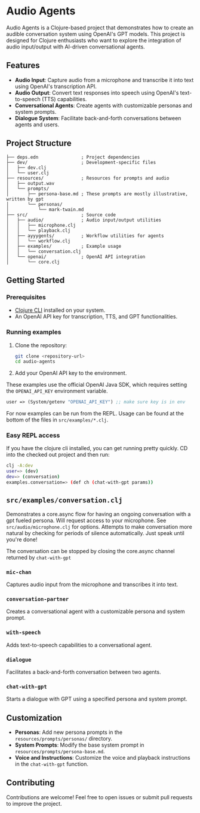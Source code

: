 # Audio Agents

Audio Agents is a Clojure-based project that demonstrates how to create an audible conversation system using OpenAI's GPT models. This project is designed for Clojure enthusiasts who want to explore the integration of audio input/output with AI-driven conversational agents.

## Features

- **Audio Input**: Capture audio from a microphone and transcribe it into text using OpenAI's transcription API.
- **Audio Output**: Convert text responses into speech using OpenAI's text-to-speech (TTS) capabilities.
- **Conversational Agents**: Create agents with customizable personas and system prompts.
- **Dialogue System**: Facilitate back-and-forth conversations between agents and users.

## Project Structure

```
├── deps.edn                ; Project dependencies
├── dev/                    ; Development-specific files
│   ├── dev.clj
│   └── user.clj
├── resources/              ; Resources for prompts and audio
│   ├── output.wav
│   └── prompts/
│       ├── persona-base.md ; These prompts are mostly illustrative, written by gpt
│       └── personas/
│           └── mark-twain.md
├── src/                    ; Source code
│   ├── audio/              ; Audio input/output utilities
│   │   ├── microphone.clj
│   │   └── playback.clj
│   ├── ayyygents/          ; Workflow utilities for agents
│   │   └── workflow.clj
│   ├── examples/           ; Example usage
│   │   └── conversation.clj
│   └── openai/             ; OpenAI API integration
│       └── core.clj
```

## Getting Started

### Prerequisites

- [Clojure CLI](https://clojure.org/guides/getting_started) installed on your system.
- An OpenAI API key for transcription, TTS, and GPT functionalities.

### Running examples

1. Clone the repository:
   ```bash
   git clone <repository-url>
   cd audio-agents
   ```

2. Add your OpenAI API key to the environment.

These examples use the official OpenAI Java SDK, which requires setting the `OPENAI_API_KEY` environment variable.

```clojure
user => (System/getenv "OPENAI_API_KEY") ;; make sure key is in env
```

For now examples can be run from the REPL. Usage can be found at the bottom of the files in `src/examples/*.clj`.

### Easy REPL access

If you have the clojure cli installed, you can get running pretty quickly. CD into the checked out project and then run:

```bash
clj -A:dev
user=> (dev)
dev=> (conversation)
examples.conversation=> (def ch (chat-with-gpt params))

```

## `src/examples/conversation.clj`

Demonstrates a core.async flow for having an ongoing conversation with a gpt fueled persona. Will request access to your microphone.
See `src/audio/microphone.clj` for options. Attempts to make conversation more natural by checking for periods of silence automatically.
Just speak until you're done!

The conversation can be stopped by closing the core.async channel returned by `chat-with-gpt`

### `mic-chan`
Captures audio input from the microphone and transcribes it into text.

### `conversation-partner`
Creates a conversational agent with a customizable persona and system prompt.

### `with-speech`
Adds text-to-speech capabilities to a conversational agent.

### `dialogue`
Facilitates a back-and-forth conversation between two agents.

### `chat-with-gpt`
Starts a dialogue with GPT using a specified persona and system prompt.

## Customization

- **Personas**: Add new persona prompts in the `resources/prompts/personas/` directory.
- **System Prompts**: Modify the base system prompt in `resources/prompts/persona-base.md`.
- **Voice and Instructions**: Customize the voice and playback instructions in the `chat-with-gpt` function.

## Contributing

Contributions are welcome! Feel free to open issues or submit pull requests to improve the project.
